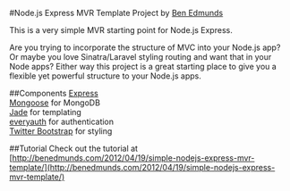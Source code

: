 #Node.js Express MVR Template Project
by [Ben Edmunds](http://benedmunds.com)

This is a very simple MVR starting point for Node.js Express.  

Are you trying to incorporate the structure of MVC into your Node.js app?  
Or maybe you love Sinatra/Laravel styling routing and want that in your Node apps?
Either way this project is a great starting place to give you a flexible yet powerful 
structure to your Node.js apps. 


##Components
[Express](http://expressjs.com/)  
[Mongoose](http://mongoosejs.com/) for MongoDB  
[Jade](http://jade-lang.com/) for templating  
[everyauth](http://everyauth.com/) for authentication  
[Twitter Bootstrap](http://twitter.github.com/bootstrap/) for styling  


##Tutorial
Check out the tutorial at [http://benedmunds.com/2012/04/19/simple-nodejs-express-mvr-template/](http://benedmunds.com/2012/04/19/simple-nodejs-express-mvr-template/)